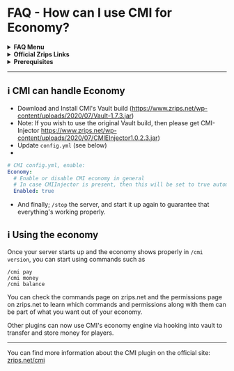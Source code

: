 # FAQ - How can I use CMI for Economy?

<details><summary><strong>FAQ Menu</strong></summary>
 • <a href="https://faq.cmi.support/bungee">Bungeecord-Info</a>, 
 • <a href="https://faq.cmi.support/chance">Chance-Example</a>, 
 • <a href="https://faq.cmi.support/format">Chat-Format</a>, 
 • <a href="https://faq.cmi.support/chat">Chat-Manager</a>, 
 • <a href="https://faq.cmi.support/chatfilter">Chat-Filter</a>, 
 • <a href="https://faq.cmi.support/chatrooms">Chat-Rooms</a>, 
 • <a href="https://faq.cmi.support/commands">Commands-Manager</a>, 
 • <a href="https://faq.cmi.support/joinleave">Custom-Join-Leave</a>, 
 • <a href="https://faq.cmi.support/economy">Economy-Manager</a>, 
 • <a href="https://faq.cmi.support/ext-cmds">Extending-Commands</a>, 
 • <a href="https://faq.cmi.support/gettingstarted">Getting-Started</a>, 
 • <a href="https://faq.cmi.support/glow">Glow</a>, 
 • <a href="https://faq.cmi.support/help">Custom-Help</a>, 
 • <a href="https://faq.cmi.support/hexcolors">Hex-Colors</a>, 
 • <a href="https://faq.cmi.support/import">Importing-Data</a>, 
 • <a href="https://faq.cmi.support/library">CMILib</a>, 
 • <a href="https://faq.cmi.support/prefix">LuckPerms-Prefix</a>, 
 • <a href="https://faq.cmi.support/migrate">Migrate-Database</a>, 
 • <a href="https://faq.cmi.support/mode-stuck">Mode-Stuck</a>, 
 • <a href="https://faq.cmi.support/more-msg-cmds">More-Msg-Commands</a>, 
 • <a href="https://faq.cmi.support/motd">MOTD</a>, 
 • <a href="https://faq.cmi.support/params">Parameters</a>, 
 • <a href="https://faq.cmi.support/ranks">Ranks</a>, 
 • <a href="https://faq.cmi.support/rules">Custom-Rules</a>, 
 • <a href="https://faq.cmi.support/running">Running-CMI</a>, 
 • <a href="https://faq.cmi.support/safety">Safety-Tips</a>, 
 • <a href="https://faq.cmi.support/social">Social-Addon</a>, 
 • <a href="https://faq.cmi.support/specialized">Specialized-Cmds</a>, 
 • <a href="https://faq.cmi.support/toggle">Toggle-Example</a>, 
 • <a href="https://faq.cmi.support/trash">Trash</a>, 
 • <a href="https://faq.cmi.support/votes">Vote-Manager</a>.
</details>

<details><summary><strong>Official Zrips Links</strong></summary>
 • <a href="https://zrips.net/">Zrips Website</a> <pre>https://www.zrips.net/<br>The official website, wiki/documentation/information</pre>
 • <a href="https://discord.gg/dDMamN4">Zrips Discord</a> <pre>https://discord.gg/dDMamN4<br>The official Discord community, member-driven support</pre>
 • <a href="https://github.com/Zrips/">Zrips Github</a> <pre>https://github.com/Zrips<br>The place for bug reports and feature suggestions</pre>
</details>

<details><summary><strong>Prerequisites</strong></summary>
 • <a href="https://www.spigotmc.org/resources/3742/">Buy and Download CMI</a> (premium plugin) <pre>https://www.spigotmc.org/resources/3742/<br>Get the CMI plugin if you haven't already, and then Install it on all your servers</pre>
 • <a href="https://www.spigotmc.org/resources/87610/">Also Download CMILib</a> (free library) (<a href="https://github.com/mrfdev/CMI/edit/master/Resources/FAQ/cmi-library.md">more info</a>)<pre>https://www.spigotmc.org/resources/87610/<br>All Zrips plugins require the CMILib .jar file. Get it and also put it on all your servers.</pre>
 • All my FAQ pages have been written for Spigot / Paper 1.17.1 and CMI 9.0.4.x or newer.<br>
 • The mrfdev github page is not an official resource, we're sharing our knowledge as a courtesy.<br>
 • I am a team member on the Zrips Discord, this does not mean what I say is official.
</details>

---

## <g-emoji class="g-emoji" alias="information_source" fallback-src="https://github.githubassets.com/images/icons/emoji/unicode/2139.png">ℹ️</g-emoji> CMI can handle Economy

- Download and Install CMI's Vault build (<https://www.zrips.net/wp-content/uploads/2020/07/Vault-1.7.3.jar>)
- Note: If you wish to use the original Vault build, then please get CMI-Injector <https://www.zrips.net/wp-content/uploads/2020/07/CMIEInjector1.0.2.3.jar>)
- Update `config.yml` (see below)
-
```yaml
# CMI config.yml, enable:
Economy:
  # Enable or disable CMI economy in general
  # In case CMIInjector is present, then this will be set to true automatically.
  Enabled: true
```

- And finally; `/stop` the server, and start it up again to guarantee that everything's working properly. 

## <g-emoji class="g-emoji" alias="information_source" fallback-src="https://github.githubassets.com/images/icons/emoji/unicode/2139.png">ℹ️</g-emoji> Using the economy

Once your server starts up and the economy shows properly in `/cmi version`, you can start using commands such as
```
/cmi pay
/cmi money
/cmi balance
```
You can check the commands page on zrips.net and the permissions page on zrips.net to learn which commands and permissions along with them can be part of what you want out of your economy. 

Other plugins can now use CMI's economy engine via hooking into vault to transfer and store money for players. 

---

You can find more information about the CMI plugin on the official site: [zrips.net/cmi](https://www.zrips.net/cmi/)
